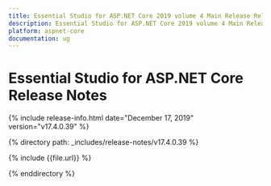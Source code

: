 ```yaml
---
title: Essential Studio for ASP.NET Core 2019 volume 4 Main Release Release Notes  
description: Essential Studio for ASP.NET Core 2019 volume 4 Main Release Release Notes  
platform: aspnet-core
documentation: ug
---
```


# Essential Studio for ASP.NET Core  Release Notes  

{% include release-info.html date="December 17, 2019"  version="v17.4.0.39" %} 


{% directory path: _includes/release-notes/v17.4.0.39 %}

{% include {{file.url}} %}

{% enddirectory %}